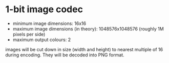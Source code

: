 # 1-bit image codec

 - minimum image dimensions: 16x16
 - maximum image dimensions (in theory): 1048576x1048576 (roughly 1M pixels per side)
 - maximum output colours: 2

images will be cut down in size (width and height) to nearest multiple of 16 during encoding. They will be decoded into PNG format. 

